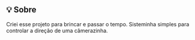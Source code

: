 ## :bulb: Sobre

Criei esse projeto para brincar e passar o tempo. Sisteminha simples para controlar a direção de uma câmerazinha.
